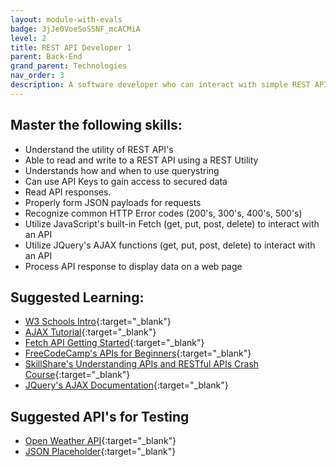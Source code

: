 ```yaml
---
layout: module-with-evals
badge: 3jJe0VoeSoS5NF_mcACMiA
level: 2
title: REST API Developer 1
parent: Back-End
grand_parent: Technologies
nav_order: 3
description: A software developer who can interact with simple REST API's.
---
```

## Master the following skills:

- Understand the utility of REST API's
- Able to read and write to a REST API using a REST Utility
- Understands how and when to use querystring
- Can use API Keys to gain access to secured data
- Read API responses.
- Properly form JSON payloads for requests
- Recognize common HTTP Error codes (200's, 300's, 400's, 500's)
- Utilize JavaScript's built-in Fetch (get, put, post, delete) to interact with an API
- Utilize JQuery's AJAX functions (get, put, post, delete) to interact with an API
- Process API response to display data on a web page

## Suggested Learning:

- [W3 Schools Intro](https://www.w3schools.com/jquery/jquery_ajax_intro.asp){:target="\_blank"}
- [AJAX Tutorial](https://www.youtube.com/playlist?list=PL0eyrZgxdwhyeIDc3EA4XGsI9HoWLc6nF){:target="\_blank"}
- [Fetch API Getting Started](https://www.youtube.com/watch?v=uBR2wAvGces){:target="\_blank"}
- [FreeCodeCamp's APIs for Beginners](https://www.freecodecamp.org/news/apis-for-beginners-full-course/){:target="\_blank"}
- [SkillShare's Understanding APIs and RESTful APIs Crash Course](https://www.skillshare.com/classes/Understanding-APIs-and-RESTful-APIs-Crash-Course/1452001627?via=browse-rating-api-layout-grid){:target="\_blank"}
- [JQuery's AJAX Documentation](https://api.jquery.com/category/ajax/){:target="\_blank"}

## Suggested API's for Testing

- [Open Weather API](https://openweathermap.org/api){:target="\_blank"}
- [JSON Placeholder](https://jsonplaceholder.typicode.com/){:target="\_blank"}